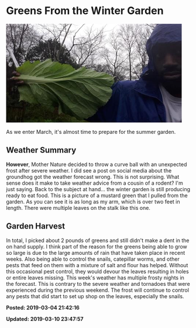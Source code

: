 # Greens From the Winter Garden

![Me holding mustard green leaf](/images/2019.03.04-20190228_071422_0.jpg)

As we enter March, it's almost time to prepare for the summer garden.

## Weather Summary

**However**, Mother Nature decided to throw a curve ball with an unexpected frost after severe weather. I 
did see a post on social media about the groundhog got the weather forecast wrong. This is not surprising. 
What sense does it make to take weather advice from a cousin of a rodent? I'm just saying. Back to the 
subject at hand... the winter garden is still producing ready to eat food. This is a picture of a mustard 
green that I pulled from the garden. As you can see it is as long as my arm, which is over two feet in 
length. There were multiple leaves on the stalk like this one. 

## Garden Harvest

In total, I picked about 2 pounds of greens 
and still didn't make a dent in the on hand supply. I think part of the reason for the greens being able to 
grow so large is due to the large amounts of rain that have taken place in recent weeks. Also being able to 
control the snails, catepillar worms, and other pests that feed on them with a mixture of salt and flour 
has helped. Without this occasional pest control, they would devour the leaves resulting in holes or entire 
leaves missing. This week's weather has multiple frosty nights in the forecast. This is contrary to the 
severe weather and tornadoes that were experienced during the previous weekend. The frost will continue to 
control any pests that did start to set up shop on the leaves, especially the snails.

**Posted: 2019-03-04 21:42:16** 

**Updated: 2019-03-10 23:47:57** 
